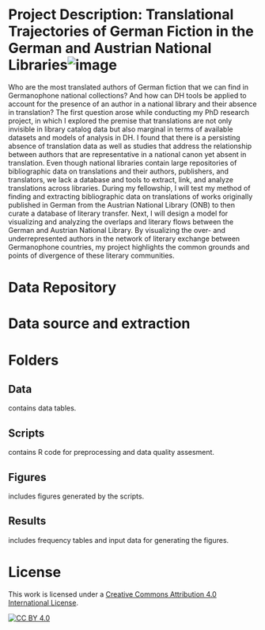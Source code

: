 #  Project Description: Translational Trajectories of German Fiction in the German and Austrian National Libraries![image](https://github.com/lisateichmann/Mapping_translations_ONB/assets/28898995/c9ef9754-fd75-45a3-bfb9-fecd90e850c7)

Who are the most translated authors of German fiction that we can find in Germanophone national collections? And how can DH tools be applied to account for the presence of an author in a national library and their absence in translation? The first question arose while conducting my PhD research project, in which I explored the premise that translations are not only invisible in library catalog data but also marginal in terms of available datasets and models of analysis in DH. I found that there is a persisting absence of translation data as well as studies that address the relationship between authors that are representative in a national canon yet absent in translation. Even though national libraries contain large repositories of bibliographic data on translations and their authors, publishers, and translators, we lack a database and tools to extract, link, and analyze translations across libraries. During my fellowship, I will test my method of finding and extracting bibliographic data on translations of works originally published in German from the Austrian National Library (ONB) to then curate a database of literary transfer. Next, I will design a model for visualizing and analyzing the overlaps and literary flows between the German and Austrian National Library. By visualizing the over- and underrepresented authors in the network of literary exchange between Germanophone countries, my project highlights the common grounds and points of divergence of these literary communities.

# Data Repository

# Data source and extraction

# Folders

## Data
contains data tables.

## Scripts
contains R code for preprocessing and data quality assesment.

## Figures
includes figures generated by the scripts.

## Results
includes frequency tables and input data for generating the figures.

# License

This work is licensed under a
[Creative Commons Attribution 4.0 International License][cc-by].

[![CC BY 4.0][cc-by-image]][cc-by]

[cc-by]: http://creativecommons.org/licenses/by/4.0/
[cc-by-image]: https://i.creativecommons.org/l/by/4.0/88x31.png
[cc-by-shield]: https://img.shields.io/badge/License-CC%20BY%204.0-lightgrey.svg
